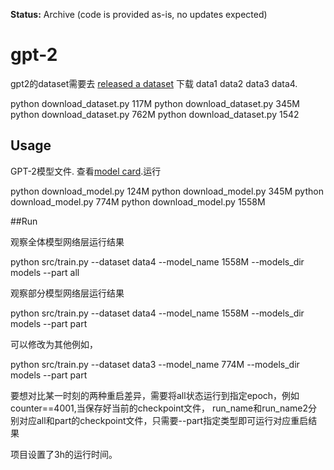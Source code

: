 **Status:** Archive (code is provided as-is, no updates expected)

# gpt-2



gpt2的dataset需要去 [released a dataset](https://github.com/openai/gpt-2-output-dataset) 下载 data1 data2 data3 data4.

python download_dataset.py 117M
python download_dataset.py 345M
python download_dataset.py 762M
python download_dataset.py 1542



## Usage

GPT-2模型文件. 查看[model card](./model_card.md).运行

python download_model.py 124M
python download_model.py 345M
python download_model.py 774M
python download_model.py 1558M

##Run

观察全体模型网络层运行结果

python src/train.py --dataset data4 --model_name 1558M --models_dir models --part all

观察部分模型网络层运行结果

python src/train.py --dataset data4 --model_name 1558M --models_dir models --part part

可以修改为其他例如，

python src/train.py --dataset data3 --model_name 774M --models_dir models --part part

要想对比某一时刻的两种重启差异，需要将all状态运行到指定epoch，例如counter==4001,当保存好当前的checkpoint文件，
run_name和run_name2分别对应all和part的checkpoint文件，只需要--part指定类型即可运行对应重启结果

项目设置了3h的运行时间。
